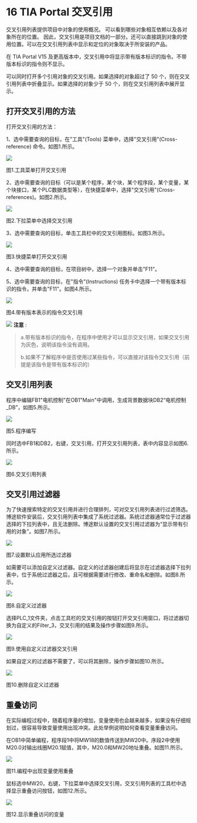 # 16 TIA Portal 交叉引用

交叉引用列表提供项目中对象的使用概况。 可以看到哪些对象相互依赖以及各对象所在的位置。 因此，交叉引用是项目文档的一部分。还可以直接跳到对象的使用位置。可以在交叉引用列表中显示和定位的对象取决于所安装的产品。

在 TIA Portal V15 及更高版本中，交叉引用中将显示带有版本标识的指令。不带版本标识的指令则不显示。

可以同时打开多个引用对象的交叉引用。如果选择的对象超过了 50 个，则在交叉引用列表中折叠显示。如果选择的对象少于 50 个，则在交叉引用列表中展开显示。

## 打开交叉引用的方法

打开交叉引用的方法：

1、选中需要查询的目标，在"工具"(Tools) 菜单中，选择"交叉引用"(Cross-reference) 命令。如图1.所示。

![](images/16-01.png)

图1.工具菜单打开交叉引用

2、选中需要查询的目标（可以是某个程序，某个块，某个程序段，某个变量，某个块接口，某个PLC数据类型等），在快捷菜单中，选择"交叉引用"(Cross-references)。如图2.所示。

![](images/16-02.png)

图2.下拉菜单中选择交叉引用

3、选中需要查询的目标，单击工具栏中的交叉引用图标。如图3.所示。

![](images/16-03.png)

图3.快捷菜单打开交叉引用

4、选中需要查询的目标，在项目树中，选择一个对象并单击"F11"。

5、选中需要查询的目标，在"指令"(Instructions) 任务卡中选择一个带有版本标识的指令，并单击"F11"。如图4.所示。

![](images/16-04.png)

图4.带有版本表示的指令交叉引用

![](images/3.gif)  **注意** :

> a.带有版本标识的指令，在程序中使用才可以显示交叉引用，如果交叉引用为灰色，说明该指令没有调用。
> 
> b.如果不了解程序中是否使用过某些指令，可以直接对该指令交叉引用（前提是该指令是带有版本标识的）

## 交叉引用列表

程序中编辑FB1"电机控制"在OB1"Main"中调用，生成背景数据块DB2“电机控制_DB”，如图5.所示。

![](images/16-05.png)

图5.程序编写

同时选中FB1和DB2，右键，交叉引用，打开交叉引用列表，表中内容显示如图6.所示。

![](images/16-06.png)

图6.交叉引用列表

## 交叉引用过滤器

为了快速搜索特定的交叉引用并进行合理排列，可对交叉引用列表进行过滤筛选。博途软件安装后，交叉引用列表中集成了系统过滤器。系统过滤器通常位于过滤器选择的下拉列表中，且无法删除。博途默认设置的交叉引用过滤器为“显示带有引用的对象”。如图7.所示。

![](images/16-07.png)

图7.设置默认应用所选过滤器

如需要可以添加自定义过滤器。自定义的过滤器创建后将显示在过滤器选择下拉列表中，位于系统过滤器之后，且可根据需要进行修改、重命名和删除。如图8.所示。

![](images/16-08.png)

图8.自定义过滤器

选择PLC\_1文件夹，点击工具栏的交叉引用的按钮打开交叉引用窗口，将过滤器切换为自定义的Filter\_3，交叉引用的结果及操作步骤如图9.所示。

![](images/16-09.png)

图9.使用自定义过滤器交叉引用

如果自定义的过滤器不需要了，可以将其删除，操作步骤如图10.所示。

![](images/16-10.png)

图10.删除自定义过滤器

## 重叠访问

在实际编程过程中，随着程序量的增加，变量使用也会越来越多，如果没有仔细规划过，很容易导致变量使用出现冲突。此处举例说明如何查看变量重叠访问。

在OB1中简单编程，程序段1中将MW18的数值传送到MW20中。序段2中使用M20.0对输出线圈M20.1赋值，其中，M20.0和MW20地址重叠。如图11.所示。

![](images/16-11.png)

图11.编程中出现变量使用重叠

鼠标选中MW20，右键，下拉菜单中选择交叉引用，交叉引用列表的工具栏中选择显示重叠访问按钮，如图12.所示。

![](images/16-12.png)

图12.显示重叠访问的变量